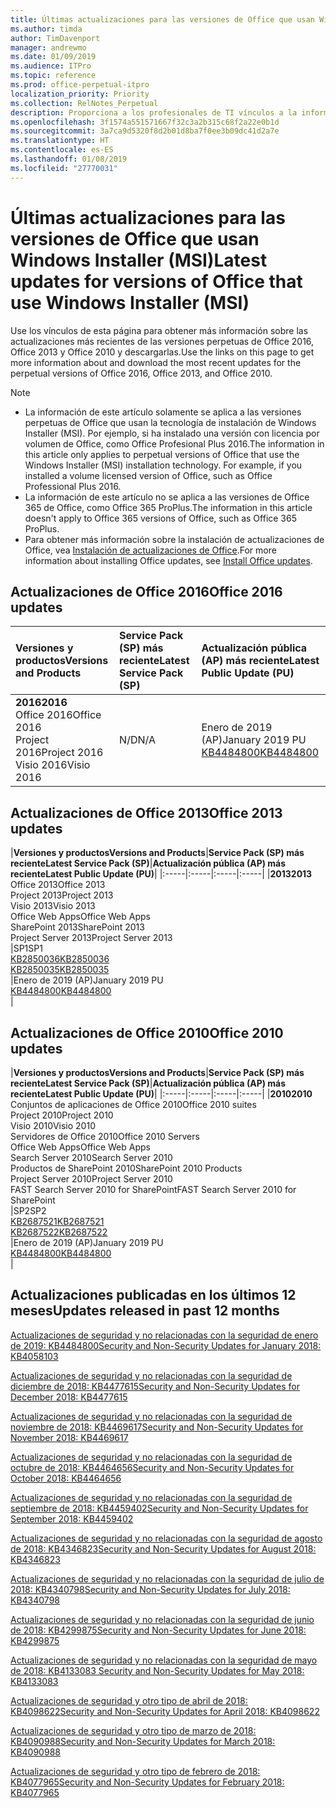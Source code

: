 ```yaml
---
title: Últimas actualizaciones para las versiones de Office que usan Windows Installer (MSI)
ms.author: timda
author: TimDavenport
manager: andrewmo
ms.date: 01/09/2019
ms.audience: ITPro
ms.topic: reference
ms.prod: office-perpetual-itpro
localization_priority: Priority
ms.collection: RelNotes_Perpetual
description: Proporciona a los profesionales de TI vínculos a la información de las últimas actualizaciones de las versiones perpetuas de Office 2016, Office 2013 y Office 2010.
ms.openlocfilehash: 3f1574a551571667f32c3a2b315c68f2a22e0b1d
ms.sourcegitcommit: 3a7ca9d5320f8d2b01d8ba7f0ee3b09dc41d2a7e
ms.translationtype: HT
ms.contentlocale: es-ES
ms.lasthandoff: 01/08/2019
ms.locfileid: "27770031"
---
```

# <a name="latest-updates-for-versions-of-office-that-use-windows-installer-msi"></a><span data-ttu-id="fc08b-103">Últimas actualizaciones para las versiones de Office que usan Windows Installer (MSI)</span><span class="sxs-lookup"><span data-stu-id="fc08b-103">Latest updates for versions of Office that use Windows Installer (MSI)</span></span>

<span data-ttu-id="fc08b-104">Use los vínculos de esta página para obtener más información sobre las actualizaciones más recientes de las versiones perpetuas de Office 2016, Office 2013 y Office 2010 y descargarlas.</span><span class="sxs-lookup"><span data-stu-id="fc08b-104">Use the links on this page to get more information about and download the most recent updates for the perpetual versions of Office 2016, Office 2013, and Office 2010.</span></span>
  
 
> [!NOTE]
> - <span data-ttu-id="fc08b-p101">La información de este artículo solamente se aplica a las versiones perpetuas de Office que usan la tecnología de instalación de Windows Installer (MSI). Por ejemplo, si ha instalado una versión con licencia por volumen de Office, como Office Profesional Plus 2016.</span><span class="sxs-lookup"><span data-stu-id="fc08b-p101">The information in this article only applies to perpetual versions of Office that use the Windows Installer (MSI) installation technology. For example, if you installed a volume licensed version of Office, such as Office Professional Plus 2016.</span></span>
> - <span data-ttu-id="fc08b-107">La información de este artículo no se aplica a las versiones de Office 365 de Office, como Office 365 ProPlus.</span><span class="sxs-lookup"><span data-stu-id="fc08b-107">The information in this article doesn't apply to Office 365 versions of Office, such as Office 365 ProPlus.</span></span>
> - <span data-ttu-id="fc08b-108">Para obtener más información sobre la instalación de actualizaciones de Office, vea [Instalación de actualizaciones de Office](https://support.office.com/article/2ab296f3-7f03-43a2-8e50-46de917611c5).</span><span class="sxs-lookup"><span data-stu-id="fc08b-108">For more information about installing Office updates, see [Install Office updates](https://support.office.com/article/2ab296f3-7f03-43a2-8e50-46de917611c5).</span></span> 


## <a name="office-2016-updates"></a><span data-ttu-id="fc08b-109">Actualizaciones de Office 2016</span><span class="sxs-lookup"><span data-stu-id="fc08b-109">Office 2016 updates</span></span>

|<span data-ttu-id="fc08b-110">**Versiones y productos**</span><span class="sxs-lookup"><span data-stu-id="fc08b-110">**Versions and Products**</span></span>|<span data-ttu-id="fc08b-111">**Service Pack (SP) más reciente**</span><span class="sxs-lookup"><span data-stu-id="fc08b-111">**Latest Service Pack (SP)**</span></span>|<span data-ttu-id="fc08b-112">**Actualización pública (AP) más reciente**</span><span class="sxs-lookup"><span data-stu-id="fc08b-112">**Latest Public Update (PU)**</span></span>|
|:-----|:-----|:-----|
|<span data-ttu-id="fc08b-113">**2016**</span><span class="sxs-lookup"><span data-stu-id="fc08b-113">**2016**</span></span> <br/> <span data-ttu-id="fc08b-114">Office 2016</span><span class="sxs-lookup"><span data-stu-id="fc08b-114">Office 2016</span></span>  <br/> <span data-ttu-id="fc08b-115">Project 2016</span><span class="sxs-lookup"><span data-stu-id="fc08b-115">Project 2016</span></span>  <br/> <span data-ttu-id="fc08b-116">Visio 2016</span><span class="sxs-lookup"><span data-stu-id="fc08b-116">Visio 2016</span></span>  <br/> |<span data-ttu-id="fc08b-117">N/D</span><span class="sxs-lookup"><span data-stu-id="fc08b-117">N/A</span></span>  <br/> |<span data-ttu-id="fc08b-118">Enero de 2019 (AP)</span><span class="sxs-lookup"><span data-stu-id="fc08b-118">January 2019 PU</span></span>  <br/> [<span data-ttu-id="fc08b-119">KB4484800</span><span class="sxs-lookup"><span data-stu-id="fc08b-119">KB4484800</span></span>](https://support.microsoft.com/help/4484800) <br/> |
   
## <a name="office-2013-updates"></a><span data-ttu-id="fc08b-120">Actualizaciones de Office 2013</span><span class="sxs-lookup"><span data-stu-id="fc08b-120">Office 2013 updates</span></span>

|<span data-ttu-id="fc08b-121">**Versiones y productos**</span><span class="sxs-lookup"><span data-stu-id="fc08b-121">**Versions and Products**</span></span>|<span data-ttu-id="fc08b-122">**Service Pack (SP) más reciente**</span><span class="sxs-lookup"><span data-stu-id="fc08b-122">**Latest Service Pack (SP)**</span></span>|<span data-ttu-id="fc08b-123">**Actualización pública (AP) más reciente**</span><span class="sxs-lookup"><span data-stu-id="fc08b-123">**Latest Public Update (PU)**</span></span>|
|:-----|:-----|:-----|:-----|
|<span data-ttu-id="fc08b-124">**2013**</span><span class="sxs-lookup"><span data-stu-id="fc08b-124">**2013**</span></span> <br/> <span data-ttu-id="fc08b-125">Office 2013</span><span class="sxs-lookup"><span data-stu-id="fc08b-125">Office 2013</span></span>  <br/> <span data-ttu-id="fc08b-126">Project 2013</span><span class="sxs-lookup"><span data-stu-id="fc08b-126">Project 2013</span></span>  <br/> <span data-ttu-id="fc08b-127">Visio 2013</span><span class="sxs-lookup"><span data-stu-id="fc08b-127">Visio 2013</span></span>  <br/> <span data-ttu-id="fc08b-128">Office Web Apps</span><span class="sxs-lookup"><span data-stu-id="fc08b-128">Office Web Apps</span></span>  <br/> <span data-ttu-id="fc08b-129">SharePoint 2013</span><span class="sxs-lookup"><span data-stu-id="fc08b-129">SharePoint 2013</span></span>  <br/> <span data-ttu-id="fc08b-130">Project Server 2013</span><span class="sxs-lookup"><span data-stu-id="fc08b-130">Project Server 2013</span></span>  <br/> |<span data-ttu-id="fc08b-131">SP1</span><span class="sxs-lookup"><span data-stu-id="fc08b-131">SP1</span></span> <br/> [<span data-ttu-id="fc08b-132">KB2850036</span><span class="sxs-lookup"><span data-stu-id="fc08b-132">KB2850036</span></span>](https://support.microsoft.com/kb/2850036) <br/>[<span data-ttu-id="fc08b-133">KB2850035</span><span class="sxs-lookup"><span data-stu-id="fc08b-133">KB2850035</span></span>](https://support.microsoft.com/kb/2850035) <br/> |<span data-ttu-id="fc08b-134">Enero de 2019 (AP)</span><span class="sxs-lookup"><span data-stu-id="fc08b-134">January 2019 PU</span></span>  <br/> [<span data-ttu-id="fc08b-135">KB4484800</span><span class="sxs-lookup"><span data-stu-id="fc08b-135">KB4484800</span></span>](https://support.microsoft.com/help/4484800) <br/> |
   
## <a name="office-2010-updates"></a><span data-ttu-id="fc08b-136">Actualizaciones de Office 2010</span><span class="sxs-lookup"><span data-stu-id="fc08b-136">Office 2010 updates</span></span>

|<span data-ttu-id="fc08b-137">**Versiones y productos**</span><span class="sxs-lookup"><span data-stu-id="fc08b-137">**Versions and Products**</span></span>|<span data-ttu-id="fc08b-138">**Service Pack (SP) más reciente**</span><span class="sxs-lookup"><span data-stu-id="fc08b-138">**Latest Service Pack (SP)**</span></span>|<span data-ttu-id="fc08b-139">**Actualización pública (AP) más reciente**</span><span class="sxs-lookup"><span data-stu-id="fc08b-139">**Latest Public Update (PU)**</span></span>|
|:-----|:-----|:-----|:-----|
|<span data-ttu-id="fc08b-140">**2010**</span><span class="sxs-lookup"><span data-stu-id="fc08b-140">**2010**</span></span> <br/> <span data-ttu-id="fc08b-141">Conjuntos de aplicaciones de Office 2010</span><span class="sxs-lookup"><span data-stu-id="fc08b-141">Office 2010 suites</span></span>  <br/> <span data-ttu-id="fc08b-142">Project 2010</span><span class="sxs-lookup"><span data-stu-id="fc08b-142">Project 2010</span></span>  <br/> <span data-ttu-id="fc08b-143">Visio 2010</span><span class="sxs-lookup"><span data-stu-id="fc08b-143">Visio 2010</span></span>  <br/> <span data-ttu-id="fc08b-144">Servidores de Office 2010</span><span class="sxs-lookup"><span data-stu-id="fc08b-144">Office 2010 Servers</span></span>  <br/> <span data-ttu-id="fc08b-145">Office Web Apps</span><span class="sxs-lookup"><span data-stu-id="fc08b-145">Office Web Apps</span></span>  <br/> <span data-ttu-id="fc08b-146">Search Server 2010</span><span class="sxs-lookup"><span data-stu-id="fc08b-146">Search Server 2010</span></span>  <br/> <span data-ttu-id="fc08b-147">Productos de SharePoint 2010</span><span class="sxs-lookup"><span data-stu-id="fc08b-147">SharePoint 2010 Products</span></span>  <br/> <span data-ttu-id="fc08b-148">Project Server 2010</span><span class="sxs-lookup"><span data-stu-id="fc08b-148">Project Server 2010</span></span>  <br/> <span data-ttu-id="fc08b-149">FAST Search Server 2010 for SharePoint</span><span class="sxs-lookup"><span data-stu-id="fc08b-149">FAST Search Server 2010 for SharePoint</span></span>  <br/> |<span data-ttu-id="fc08b-150">SP2</span><span class="sxs-lookup"><span data-stu-id="fc08b-150">SP2</span></span> <br/>[<span data-ttu-id="fc08b-151">KB2687521</span><span class="sxs-lookup"><span data-stu-id="fc08b-151">KB2687521</span></span>](https://support.microsoft.com/kb/2687521) <br/> [<span data-ttu-id="fc08b-152">KB2687522</span><span class="sxs-lookup"><span data-stu-id="fc08b-152">KB2687522</span></span>](https://support.microsoft.com/kb/2687522) <br/> |<span data-ttu-id="fc08b-153">Enero de 2019 (AP)</span><span class="sxs-lookup"><span data-stu-id="fc08b-153">January 2019 PU</span></span> <br/>[<span data-ttu-id="fc08b-154">KB4484800</span><span class="sxs-lookup"><span data-stu-id="fc08b-154">KB4484800</span></span>](https://support.microsoft.com/help/4484800) <br/>|
   

   
## <a name="updates-released-in-past-12-months"></a><span data-ttu-id="fc08b-155">Actualizaciones publicadas en los últimos 12 meses</span><span class="sxs-lookup"><span data-stu-id="fc08b-155">Updates released in past 12 months</span></span>

[<span data-ttu-id="fc08b-156">Actualizaciones de seguridad y no relacionadas con la seguridad de enero de 2019: KB4484800</span><span class="sxs-lookup"><span data-stu-id="fc08b-156">Security and Non-Security Updates for January 2018: KB4058103</span></span>](https://support.microsoft.com/help/4484800)

[<span data-ttu-id="fc08b-157">Actualizaciones de seguridad y no relacionadas con la seguridad de diciembre de 2018: KB4477615</span><span class="sxs-lookup"><span data-stu-id="fc08b-157">Security and Non-Security Updates for December 2018: KB4477615</span></span>](https://support.microsoft.com/help/4477615)

[<span data-ttu-id="fc08b-158">Actualizaciones de seguridad y no relacionadas con la seguridad de noviembre de 2018: KB4469617</span><span class="sxs-lookup"><span data-stu-id="fc08b-158">Security and Non-Security Updates for November 2018: KB4469617</span></span>](https://support.microsoft.com/help/4469617)

[<span data-ttu-id="fc08b-159">Actualizaciones de seguridad y no relacionadas con la seguridad de octubre de 2018: KB4464656</span><span class="sxs-lookup"><span data-stu-id="fc08b-159">Security and Non-Security Updates for October 2018: KB4464656</span></span>](https://support.microsoft.com/help/4464656)

[<span data-ttu-id="fc08b-160">Actualizaciones de seguridad y no relacionadas con la seguridad de septiembre de 2018: KB4459402</span><span class="sxs-lookup"><span data-stu-id="fc08b-160">Security and Non-Security Updates for September 2018: KB4459402</span></span>](https://support.microsoft.com/help/4459402) 

[<span data-ttu-id="fc08b-161">Actualizaciones de seguridad y no relacionadas con la seguridad de agosto de 2018: KB4346823</span><span class="sxs-lookup"><span data-stu-id="fc08b-161">Security and Non-Security Updates for August 2018: KB4346823</span></span>](https://support.microsoft.com/help/4346823)   

[<span data-ttu-id="fc08b-162">Actualizaciones de seguridad y no relacionadas con la seguridad de julio de 2018: KB4340798</span><span class="sxs-lookup"><span data-stu-id="fc08b-162">Security and Non-Security Updates for July 2018: KB4340798</span></span>](https://support.microsoft.com/help/4340798)   

[<span data-ttu-id="fc08b-163">Actualizaciones de seguridad y no relacionadas con la seguridad de junio de 2018: KB4299875</span><span class="sxs-lookup"><span data-stu-id="fc08b-163">Security and Non-Security Updates for June 2018: KB4299875</span></span>](https://support.microsoft.com/help/4299875)  

[<span data-ttu-id="fc08b-164">Actualizaciones de seguridad y no relacionadas con la seguridad de mayo de 2018: KB4133083 </span><span class="sxs-lookup"><span data-stu-id="fc08b-164">Security and Non-Security Updates for May 2018: KB4133083 </span></span>](https://support.microsoft.com/es-ES/help/4133083)
  
[<span data-ttu-id="fc08b-165">Actualizaciones de seguridad y otro tipo de abril de 2018: KB4098622</span><span class="sxs-lookup"><span data-stu-id="fc08b-165">Security and Non-Security Updates for April 2018: KB4098622</span></span>](https://support.microsoft.com/es-ES/help/4098622) 
  
[<span data-ttu-id="fc08b-166">Actualizaciones de seguridad y otro tipo de marzo de 2018: KB4090988</span><span class="sxs-lookup"><span data-stu-id="fc08b-166">Security and Non-Security Updates for March 2018: KB4090988</span></span>](https://support.microsoft.com/es-ES/help/4090988)  
  
[<span data-ttu-id="fc08b-167">Actualizaciones de seguridad y otro tipo de febrero de 2018: KB4077965</span><span class="sxs-lookup"><span data-stu-id="fc08b-167">Security and Non-Security Updates for February 2018: KB4077965</span></span>](https://support.microsoft.com/help/4077965)  
  
   
  
